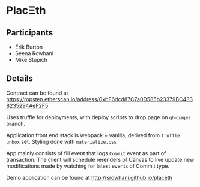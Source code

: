 # PlacΞth

## Participants
- Erik Burton
- Seena Rowhani
- Mike Stupich

## Details

Contract can be found at https://ropsten.etherscan.io/address/0xbF6dcd87C7a0D585b23379BC4338235294AeF2F5

Uses truffle for deployments, with deploy scripts to drop page on `gh-pages` branch.

Application front end stack is webpack + vanilla, derived from `truffle unbox` set.
Styling done with `materialize.css`

App mainly consists of fill event that logs `Commit` event as part of transaction.
The client will schedule rerenders of Canvas to live update new modifications made by watching for
latest events of Commit type.

Demo application can be found at http://srowhani.github.io/placeth
